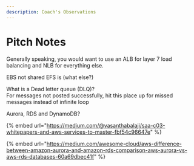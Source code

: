 ```yaml
---
description: Coach's Observations
---
```


# Pitch Notes

Generally speaking, you would want to use an ALB for layer 7 load balancing and NLB for everything else.

EBS not shared EFS is (what else?)

What is a Dead letter queue (DLQ)?\
For messages not posted successfully, hit this place up for missed messages instead of infinite loop

Aurora, RDS and DynamoDB?

{% embed url="https://medium.com/@vasanthabalaji/saa-c03-whitepapers-and-aws-services-to-master-fbf54c96647e" %}

{% embed url="https://medium.com/awesome-cloud/aws-difference-between-amazon-aurora-and-amazon-rds-comparison-aws-aurora-vs-aws-rds-databases-60a69dbec41f" %}
